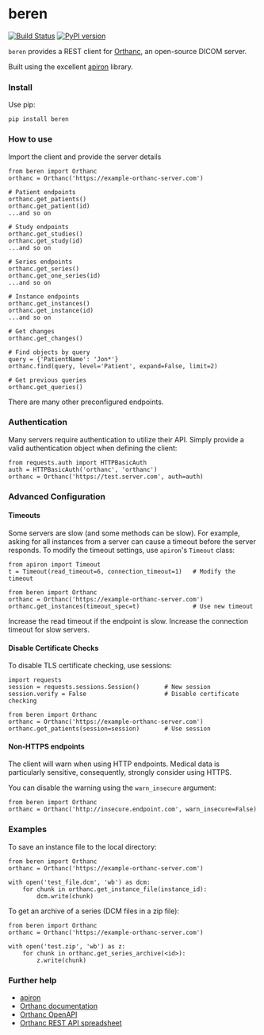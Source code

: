 # beren

[![Build Status](https://travis-ci.com/teffalump/beren.svg?branch=master)](https://travis-ci.com/teffalump/beren)
[![PyPI version](https://badge.fury.io/py/beren.svg)](https://badge.fury.io/py/beren)

`beren` provides a REST client for [Orthanc](https://www.orthanc-server.com), an open-source DICOM server.

Built using the excellent [apiron](https://github.com/ithaka/apiron) library.

### Install

Use pip:

    pip install beren

### How to use

Import the client and provide the server details

    from beren import Orthanc
    orthanc = Orthanc('https://example-orthanc-server.com')

    # Patient endpoints
    orthanc.get_patients()
    orthanc.get_patient(id)
    ...and so on

    # Study endpoints
    orthanc.get_studies()
    orthanc.get_study(id)
    ...and so on

    # Series endpoints
    orthanc.get_series()
    orthanc.get_one_series(id)
    ...and so on

    # Instance endpoints
    orthanc.get_instances()
    orthanc.get_instance(id)
    ...and so on

    # Get changes
    orthanc.get_changes()

    # Find objects by query
    query = {'PatientName': 'Jon*'}
    orthanc.find(query, level='Patient', expand=False, limit=2)

    # Get previous queries
    orthanc.get_queries()

There are many other preconfigured endpoints.

### Authentication

Many servers require authentication to utilize their API. Simply provide a valid authentication object when defining the client:

    from requests.auth import HTTPBasicAuth
    auth = HTTPBasicAuth('orthanc', 'orthanc')
    orthanc = Orthanc('https://test.server.com', auth=auth)

### Advanced Configuration

#### Timeouts

Some servers are slow (and some methods can be slow). For example, asking for all instances from a server can cause a timeout before the server responds. To
modify the timeout settings, use `apiron`'s `Timeout` class:

    from apiron import Timeout
    t = Timeout(read_timeout=6, connection_timeout=1)   # Modify the timeout

    from beren import Orthanc
    orthanc = Orthanc('https://example-orthanc-server.com')
    orthanc.get_instances(timeout_spec=t)               # Use new timeout

Increase the read timeout if the endpoint is slow. Increase the connection timeout for slow servers.

#### Disable Certificate Checks

To disable TLS certificate checking, use sessions:

    import requests
    session = requests.sessions.Session()       # New session
    session.verify = False                      # Disable certificate checking

    from beren import Orthanc
    orthanc = Orthanc('https://example-orthanc-server.com')
    orthanc.get_patients(session=session)       # Use session

#### Non-HTTPS endpoints

The client will warn when using HTTP endpoints. Medical data is particularly sensitive, consequently, strongly consider using HTTPS.

You can disable the warning using the `warn_insecure` argument:

    from beren import Orthanc
    orthanc = Orthanc('http://insecure.endpoint.com', warn_insecure=False)

### Examples

To save an instance file to the local directory:

    from beren import Orthanc
    orthanc = Orthanc('https://example-orthanc-server.com')

    with open('test_file.dcm', 'wb') as dcm:
        for chunk in orthanc.get_instance_file(instance_id):
            dcm.write(chunk)

To get an archive of a series (DCM files in a zip file):

    from beren import Orthanc
    orthanc = Orthanc('https://example-orthanc-server.com')

    with open('test.zip', 'wb') as z:
        for chunk in orthanc.get_series_archive(<id>):
            z.write(chunk)

### Further help

- [apiron](https://github.com/ithaka/apiron)
- [Orthanc documentation](https://book.orthanc-server.com)
- [Orthanc OpenAPI](https://api.orthanc-server.com)
- [Orthanc REST API spreadsheet](https://docs.google.com/spreadsheets/d/1muKHMIb9Br-59wfaQbDeLzAfKYsoWfDSXSmyt6P4EM8/pubhtml#)
